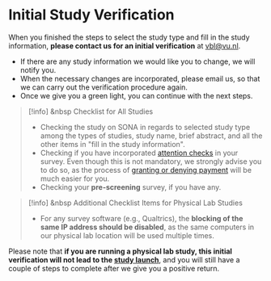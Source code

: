 
# Initial Study Verification

When you finished the steps to select the study type and fill in the study information, **please contact us for an initial verification** at vbl@vu.nl.     

- If there are any study information we would like you to change, we will notify you.       
- When the necessary changes are incorporated, please email us, so that we can carry out the verification procedure again.     
- Once we give you a green light, you can continue with the next steps.     

>[!info] <i class="fa-solid fa-info"></i> &nbsp Checklist for All Studies
>- Checking the study on SONA in regards to selected study type among the types of studies, study name, brief abstract, and all the other items in "fill in the study information".  
>- Checking if you have incorporated [attention checks](attention-checks) in your survey. Even though this is not mandatory, we strongly advise you to do so, as the process of [granting or denying payment](granting-or-denying-payment) will be much easier for you.
>- Checking your **pre-screening** survey, if you have any.

>[!info] <i class="fa-solid fa-info"></i> &nbsp Additional Checklist Items for Physical Lab Studies
>- For any survey software (e.g., Qualtrics), the **blocking of the same IP address should be disabled**, as the same computers in our physical lab location will be used multiple times.

Please note that **if you are running a physical lab study, this initial verification will not lead to the [study launch](study-launch)**, and you will still have a couple of steps to complete after we give you a positive return.        
